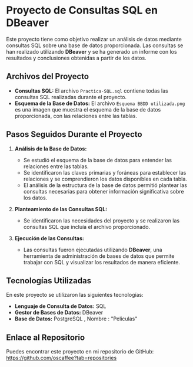 # Proyecto de Consultas SQL en DBeaver

Este proyecto tiene como objetivo realizar un análisis de datos mediante consultas SQL sobre una base de datos proporcionada. Las consultas se han realizado utilizando **DBeaver** y se ha generado un informe con los resultados y conclusiones obtenidas a partir de los datos.

## Archivos del Proyecto

*   **Consultas SQL:** El archivo `Practica-SQL.sql` contiene todas las consultas SQL realizadas durante el proyecto.
*   **Esquema de la Base de Datos:** El archivo `Esquema BBDD utilizada.png` es una imagen que muestra el esquema de la base de datos proporcionada, con las relaciones entre las tablas.

## Pasos Seguidos Durante el Proyecto

1.  **Análisis de la Base de Datos:**
    *   Se estudió el esquema de la base de datos para entender las relaciones entre las tablas.
    *   Se identificaron las claves primarias y foráneas para establecer las relaciones y se comprendieron los datos disponibles en cada tabla.
    *   El análisis de la estructura de la base de datos permitió plantear las consultas necesarias para obtener información significativa sobre los datos.

2.  **Planteamiento de las Consultas SQL:**
    *   Se identificaron las necesidades del proyecto y se realizaron las consultas SQL que incluía el archivo proporcionado.

3.  **Ejecución de las Consultas:**
    *   Las consultas fueron ejecutadas utilizando **DBeaver**, una herramienta de administración de bases de datos que permite trabajar con SQL y visualizar los resultados de manera eficiente.

## Tecnologías Utilizadas

En este proyecto se utilizaron las siguientes tecnologías:

*   **Lenguaje de Consulta de Datos:** SQL
*   **Gestor de Bases de Datos:** DBeaver
*   **Base de Datos:** PostgreSQL , Nombre : "Peliculas"

## Enlace al Repositorio

Puedes encontrar este proyecto en mi repositorio de GitHub: <https://github.com/oscaffee?tab=repositories>
